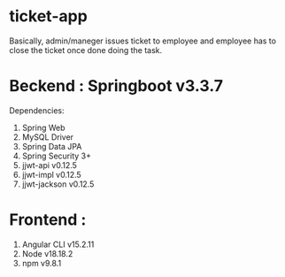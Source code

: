 # ticket-app
Basically, admin/maneger issues ticket to employee and employee has to close the ticket once done doing the task.

# Beckend : Springboot v3.3.7
Dependencies:
1. Spring Web
2. MySQL Driver
3. Spring Data JPA
4. Spring Security 3+ 
5. jjwt-api v0.12.5
6. jjwt-impl v0.12.5
7. jjwt-jackson v0.12.5

# Frontend : 
1. Angular CLI v15.2.11
2. Node v18.18.2
3. npm v9.8.1
